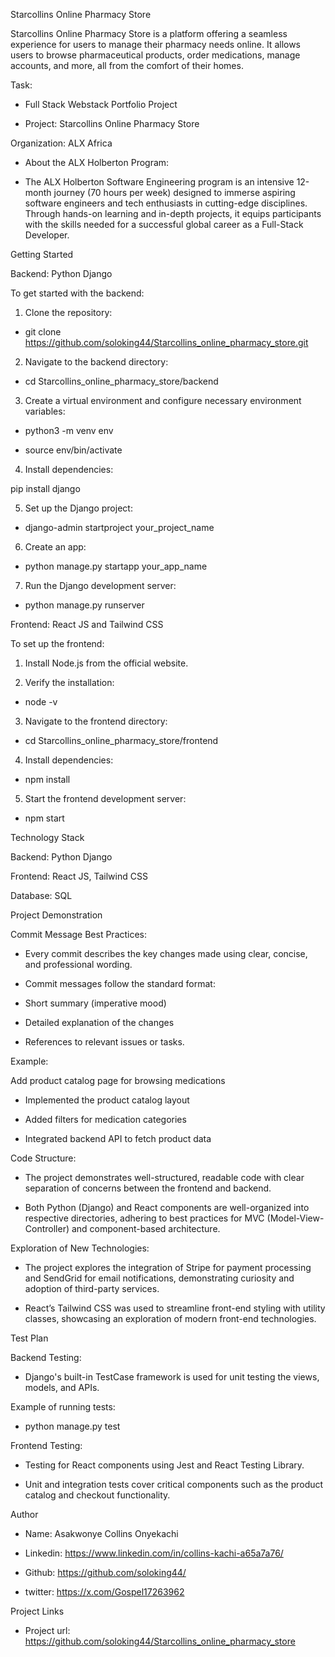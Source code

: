 Starcollins Online Pharmacy Store

Starcollins Online Pharmacy Store is a platform offering a seamless experience for users to manage their pharmacy needs online. It allows users to browse pharmaceutical products, order medications, manage accounts, and more, all from the comfort of their homes.

Task:


- Full Stack Webstack Portfolio Project

- Project: Starcollins Online Pharmacy Store


Organization: ALX Africa



- About the ALX Holberton Program:

- The ALX Holberton Software Engineering program is an intensive 12-month journey (70 hours per week) designed to immerse aspiring software engineers and tech enthusiasts in cutting-edge disciplines. Through hands-on learning and in-depth projects, it equips participants with the skills needed for a successful global career as a Full-Stack Developer.

Getting Started


Backend: Python Django

To get started with the backend:

1. Clone the repository:

- git clone https://github.com/soloking44/Starcollins_online_pharmacy_store.git


2. Navigate to the backend directory:

- cd Starcollins_online_pharmacy_store/backend

3. Create a virtual environment and configure necessary environment variables:



- python3 -m venv env

- source env/bin/activate

4. Install dependencies:

pip install django

5. Set up the Django project:

- django-admin startproject your_project_name

6. Create an app:

- python manage.py startapp your_app_name

7. Run the Django development server:

- python manage.py runserver

Frontend: React JS and Tailwind CSS


To set up the frontend:

1. Install Node.js from the official website.

2. Verify the installation:

- node -v

3. Navigate to the frontend directory:

- cd Starcollins_online_pharmacy_store/frontend

4. Install dependencies:

- npm install

5. Start the frontend development server:

- npm start

Technology Stack

Backend: Python Django


Frontend: React JS, Tailwind CSS


Database: SQL

Project Demonstration

Commit Message Best Practices:

- Every commit describes the key changes made using clear, concise, and professional wording.

- Commit messages follow the standard format:

- Short summary (imperative mood)

- Detailed explanation of the changes

- References to relevant issues or tasks.

Example:

Add product catalog page for browsing medications

- Implemented the product catalog layout

- Added filters for medication categories

- Integrated backend API to fetch product data

Code Structure:

- The project demonstrates well-structured, readable code with clear separation of concerns between the frontend and backend.


- Both Python (Django) and React components are well-organized into respective directories, adhering to best practices for MVC (Model-View-Controller) and component-based architecture.


Exploration of New Technologies:



- The project explores the integration of Stripe for payment processing and SendGrid for email notifications, demonstrating curiosity and adoption of third-party services.

- React’s Tailwind CSS was used to streamline front-end styling with utility classes, showcasing an exploration of modern front-end technologies.


Test Plan

Backend Testing:

- Django's built-in TestCase framework is used for unit testing the views, models, and APIs.

Example of running tests:

- python manage.py test

Frontend Testing:

- Testing for React components using Jest and React Testing Library.


- Unit and integration tests cover critical components such as the product catalog and checkout functionality.

Author

- Name: Asakwonye Collins Onyekachi

- Linkedin: https://www.linkedin.com/in/collins-kachi-a65a7a76/

- Github: https://github.com/soloking44/

- twitter: https://x.com/Gospel17263962

Project Links

- Project url: https://github.com/soloking44/Starcollins_online_pharmacy_store
